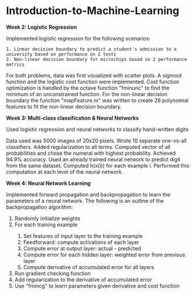 # Introduction-to-Machine-Learning

<b>Week 2: Logistic Regression</b>

  Implemented logistic regression for the following scenarios:

    1. Linear decision boundary to predict a student's admission to a university based on performance on 2 tests
    2. Non-linear decision boundary for microchips based on 2 performance metrics

  For both problems, data was first visualized with scatter plots.  A sigmoid function and the logistic cost function 
  were implemented.  Cost function optimization is handled by the octave function "fminunc" to find the minimum of an 
  unconstrained function.  For the non-linear decision boundary the function "mapFeature.m" was written to create 28 
  polynomial features to fit the non-linear decision boundary.
  
<b>Week 3: Multi-class classification & Neural Networks</b>

  Used logistic regression and neural networks to classify hand-written digits
  
  Data used was 5000 images of 20x20 pixels. Wrote 10 separate one-vs-all classifiers.  Added regularization to all 
  terms.  Computed vector of all probabilities and chose the numeral with highest probability.  Achieved 94.9% 
  accuracy.  Used an already trained neural network to predict digit from the same dataset. Computed h(x(i)) for 
  each example i.  Performed this computation at each level of the neural network.
  
<b>Week 4: Neural Network Learning</b>
  
  Implemented forward propagation and backpropagation to learn the parameters of a neural network.
  The following is an outline of the backpropagation algorithm:
    <ol>
      <li>Randomly initialize weights</li>
      <li>For each training example</li>
        <ol>
          <li>Set features of input layer to the training example </li>
          <li>Feedforward: compute activations of each layer </li>
          <li>Compute error at output layer: actual - predicted </li>
          <li>Compute error for each hidden layer: weighted error from previous layer </li>
          <li>Compute derivative of accumulated error for all layers </li>
        </ol>
      <li>Run gradient checking function </li>
      <li>Add regularization to the derivative of accumulated error </li>
      <li>Use "fmincg" to learn parameters given derivative and cost function</li>
    </ol>
      
